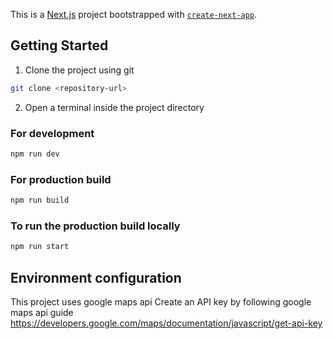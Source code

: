 This is a [Next.js](https://nextjs.org) project bootstrapped with [`create-next-app`](https://nextjs.org/docs/app/api-reference/cli/create-next-app).

## Getting Started

1. Clone the project using git


```bash
git clone <repository-url>
```

2. Open a terminal inside the project directory

### For development 

```bash
npm run dev
```

### For production build

```bash
npm run build
```

### To run the production build locally
```bash
npm run start
```

## Environment configuration

This project uses google maps api
Create an API key by following google maps api guide 
https://developers.google.com/maps/documentation/javascript/get-api-key
